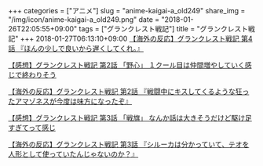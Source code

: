 +++
categories = ["アニメ"]
slug = "anime-kaigai-a_old249"
share_img = "/img/icon/anime-kaigai-a_old249.png"
date = "2018-01-26T22:05:55+09:00"
tags = ["グランクレスト戦記"]
title = "グランクレスト戦記"
+++
<span class="update-time">2018-01-27T06:13:10+09:00</span> <a href="https://dsara.blog.fc2.com/blog-entry-2986.html" rel="nofollow" target="_blank" title="【海外の反応】グランクレスト戦記 第4話 『ほんの少しで良いから遅くしてくれ。』">【海外の反応】グランクレスト戦記 第4話 『ほんの少しで良いから遅くしてくれ。』</a>



<a href="https://dsara.blog.fc2.com/blog-entry-2930.html" rel="nofollow" target="_blank" title="【感想】グランクレスト戦記 第2話 「野心」 １クール目は仲間増やしていく感じで終わりそう">【感想】グランクレスト戦記 第2話 「野心」 １クール目は仲間増やしていく感じで終わりそう</a>

<a href="https://dsara.blog.fc2.com/blog-entry-2935.html" rel="nofollow" target="_blank" title="【海外の反応】グランクレスト戦記 第2話 『戦闘中にキスしてくるような狂ったアマゾネスが今度は味方になったぞ』">【海外の反応】グランクレスト戦記 第2話 『戦闘中にキスしてくるような狂ったアマゾネスが今度は味方になったぞ』</a>

<a href="https://dsara.blog.fc2.com/blog-entry-2957.html" rel="nofollow" target="_blank" title="【感想】グランクレスト戦記 第3話 「戦旗」 なんか話は大きそうだけど駆け足すぎてって感じ">【感想】グランクレスト戦記 第3話 「戦旗」 なんか話は大きそうだけど駆け足すぎてって感じ</a>

<a href="https://dsara.blog.fc2.com/blog-entry-2961.html" rel="nofollow" target="_blank" title="【海外の反応】グランクレスト戦記 第3話 『シルーカは分かっていて、テオを人形として使っていたんじゃないのか？』">【海外の反応】グランクレスト戦記 第3話 『シルーカは分かっていて、テオを人形として使っていたんじゃないのか？』</a>
